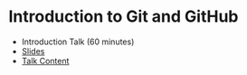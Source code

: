 # Introduction to Git and GitHub

- Introduction Talk (60 minutes)
- [Slides](https://docs.google.com/presentation/d/1iapTIIckxaJBNQepT7drPk9IQ_W7RXilctS8S2tBHiM/edit?usp=sharing)
- [Talk Content](/content.md)

